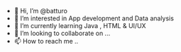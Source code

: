 - 👋 Hi, I’m @batturo
- 👀 I’m interested in App development and Data analysis
- 🌱 I’m currently learning Java , HTML & UI/UX 
- 💞️ I’m looking to collaborate on ...
- 📫 How to reach me ..

<!---
batturo/batturo is a ✨ special ✨ repository because its `README.md` (this file) appears on your GitHub profile.
You can click the Preview link to take a look at your changes.
--->

